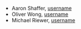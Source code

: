- Aaron Shaffer, [username](https://github.com/ClassicSours)
- Oliver Wong, [username](https://github.com/oliverrayreed)
- Michael Riewer, [username](https://github.com/Mriewer)
